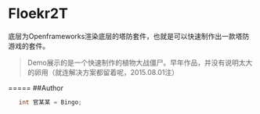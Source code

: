 Floekr2T
========

底层为Openframeworks渲染底层的塔防套件，也就是可以快速制作出一款塔防游戏的套件。

> Demo展示的是一个快速制作的植物大战僵尸。早年作品，并没有说明太大的卵用（就连解决方案都留着呢，2015.08.01注）

=====
##Author
```c
   int 官某某 = Bingo;
```
